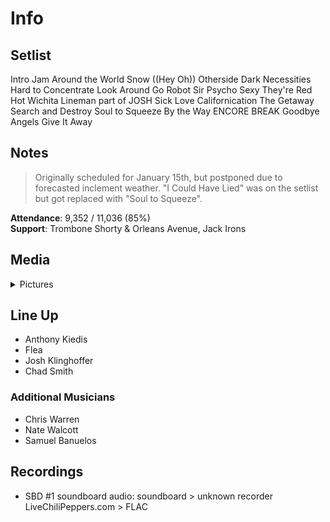 # Info

## Setlist

Intro Jam
Around the World
Snow ((Hey Oh))
Otherside
Dark Necessities
Hard to Concentrate
Look Around
Go Robot
Sir Psycho Sexy
They're Red Hot
Wichita Lineman part of JOSH
Sick Love
Californication
The Getaway
Search and Destroy
Soul to Squeeze
By the Way
ENCORE BREAK
Goodbye Angels
Give It Away

## Notes

> Originally scheduled for January 15th, but postponed due to forecasted inclement weather. "I Could Have Lied" was on the setlist but got replaced with "Soul to Squeeze".

**Attendance**: 9,352 / 11,036 (85%)
<br>
**Support**: Trombone Shorty & Orleans Avenue, Jack Irons

## Media 

<details>
  <summary>Pictures</summary>
  <!--<img alt="Setlist" title="Setlist" src="_.jpg" height="200" />
  <img alt="Clipping" title="Clipping" src="_.jpg" height="200" />
  <img alt="Flyer" title="Flyer" src="_.jpg" height="200" />-->
</details>

## Line Up

* Anthony Kiedis
* Flea
* Josh Klinghoffer
* Chad Smith

### Additional Musicians

* Chris Warren  
* Nate Walcott  
* Samuel Banuelos

## Recordings

* SBD #1 soundboard audio: soundboard > unknown recorder LiveChiliPeppers.com > FLAC
